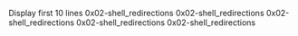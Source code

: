 Display first 10 lines
0x02-shell_redirections
0x02-shell_redirections
0x02-shell_redirections
 0x02-shell_redirections
0x02-shell_redirections
